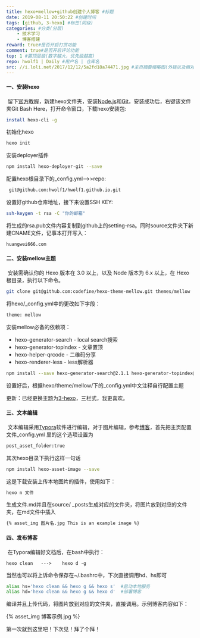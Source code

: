 ```yaml
---
title: hexo+mellow+github创建个人博客 #标题
date: 2019-08-11 20:50:22 #创建时间
tags: [github, 3-hexo] #标签(同级)
categories: #分类(分层)
    - 技术学习
    - 博客搭建
reward: true#是否开启打赏功能
comment: true#是否开启评论功能
top: 1 #置顶层级(数字越大，优先级越高)
repo: hwolf1 | Daily #用户名 | 仓库名
src: //i.loli.net/2017/12/12/5a2fd18a74471.jpg #主页摘要缩略图(外链以及相对资源均可)
---
```


#### 一、安装hexo	

​	留下[官方教程](https://hexo.io/zh-cn/docs/)，新建hexo文件夹，安装[Node.js](https://nodejs.org/zh-cn/)和[Git](https://git-scm.com/downloads)，安装成功后，右键该文件夹Git Bash Here，打开命令窗口，下载hexo安装包:

```bash
install hexo-cli -g
```

初始化hexo

```bash
hexo init
```

安装deployer插件

```bash
npm install hexo-deployer-git --save
```

配置hexo根目录下的_config.yml-->>repo: 

```bash
 git@github.com:hwolf1/hwolf1.github.io.git
```

设置好github仓库地址，接下来设置SSH KEY:

```bash
ssh-keygen -t rsa -C "你的邮箱"
```

将生成的rsa.pub文件内容复制到github上的setting-rsa。同时source文件夹下新建CNAME文件，记事本打开写入：

```bash
huangwei666.com
```



#### 二、安装mellow主题

​	安装需确认你的 Hexo 版本在 3.0 以上，以及 Node 版本为 6.x 以上，在 Hexo 根目录，执行以下命令。

```bash
git clone git@github.com:codefine/hexo-theme-mellow.git themes/mellow
```

将hexo/_config.yml中的更改如下字段：

```bash
theme: mellow
```

安装mellow必备的依赖项：

- hexo-generator-search - local search搜索
- hexo-generator-topindex - 文章置顶
- hexo-helper-qrcode - 二维码分享
- hexo-renderer-less - less解析器

```bash
npm install --save hexo-generator-search@2.1.1 hexo-generator-topindex@0.3.0 hexo-helper-qrcode@1.0.2 hexo-renderer-less@0.2.0
```

设置好后，根据hexo/theme/mellow/下的_config.yml中文注释自行配置主题

更新：已经更换主题为[3-hexo](https://github.com/yelog/hexo-theme-3-hexo)，三栏式，我更喜欢。



#### 三、文本编辑

​	文本编辑采用[Typora](https://www.typora.io/#windows)软件进行编辑，对于图片编辑，参考[博客](https://blog.csdn.net/xjm850552586/article/details/84101345)，首先把主页配置文件_config.yml 里的这个选项设置为

```xml
post_asset_folder:true
```

其次hexo目录下执行这样一句话

```bash
npm install hexo-asset-image --save
```

这是下载安装上传本地图片的插件，使用如下：

```bash
hexo n 文件
```

生成文件.md并且在source/ _posts生成对应的文件夹，将图片放到对应的文件夹，在md文件中插入

```markdown
{% asset_img 图片名.jpg This is an example image %}
```



#### 四、发布博客

​	在Typora编辑好文档后，在bash中执行：

```
hexo clean   --->    hexo d -g
```

当然也可以将上诉命令保存在~/.bashrc中，下次直接调用hd、hs即可

```bash
alias hs='hexo clean && hexo g && hexo s'  #启动本地服务
alias hd='hexo clean && hexo g && hexo d'  #部署博客
```

编译并且上传代码，将图片放到对应的文件夹，直接调用。示例博客内容如下：

{% asset_img 博客示例.jpg %} 

第一次就到这里吧！下次见！拜了个拜！